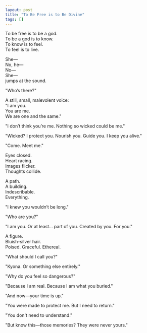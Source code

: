 ```yaml
---
layout: post
title: "To Be Free is to Be Divine"
tags: []
---
```


To be free is to be a god.  
To be a god is to know.  
To know is to feel.  
To feel is to live.

She—  
No, he—  
No—  
She—  
jumps at the sound.

"Who’s there?"

A still, small, malevolent voice:  
"I am you.  
You are me.  
We are one and the same."

"I don’t think you’re me. Nothing so wicked could be me."

"Wicked? I protect you. Nourish you. Guide you. I keep you alive."

"Come. Meet me."

Eyes closed.  
Heart racing.  
Images flicker.  
Thoughts collide.

A path.  
A building.  
Indescribable.  
Everything.

"I knew you wouldn’t be long."

"Who are you?"

"I am you. Or at least… part of you. Created by you. For you."

A figure.  
Bluish-silver hair.  
Poised. Graceful. Ethereal.

"What should I call you?"

"Kyona. Or something else entirely."

"Why do you feel so dangerous?"

"Because I am real. Because I am what you buried."

"And now—your time is up."

"You were made to protect me. But I need to return."

"You don't need to understand."

"But know this—those memories? They were never yours."